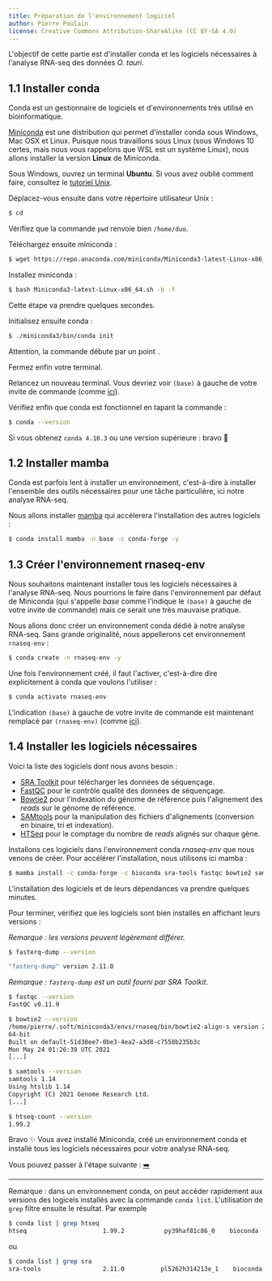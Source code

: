 ```yaml
---
title: Préparation de l'environnement logiciel
author: Pierre Poulain
license: Creative Commons Attribution-ShareAlike (CC BY-SA 4.0)
---
```


L'objectif de cette partie est d'installer conda et les logiciels nécessaires à l'analyse RNA-seq des données *O. tauri*.

## 1.1 Installer conda

Conda est un gestionnaire de logiciels et d'environnements très utilisé en bioinformatique.

[Miniconda](https://docs.conda.io/en/latest/miniconda.html) est une distribution qui permet d'installer conda sous Windows, Mac OSX et Linux. Puisque nous travaillons sous Linux (sous Windows 10 certes, mais nous vous rappelons que WSL est un système Linux), nous allons installer la version **Linux** de Miniconda.

Sous Windows, ouvrez un terminal **Ubuntu**. Si vous avez oublié comment faire, consultez le [tutoriel Unix](https://omics-school.github.io/unix-tutorial/tutoriel/README).

Déplacez-vous ensuite dans votre répertoire utilisateur Unix :

```bash
$ cd
```

Vérifiez que la commande `pwd` renvoie bien `/home/duo`.

Téléchargez ensuite miniconda :

```bash
$ wget https://repo.anaconda.com/miniconda/Miniconda3-latest-Linux-x86_64.sh
```

Installez miniconda :

```bash
$ bash Miniconda3-latest-Linux-x86_64.sh -b -f
```

Cette étape va prendre quelques secondes. 

Initialisez ensuite conda :

```bash
$ ./miniconda3/bin/conda init
```

Attention, la commande débute par un point `.`

Fermez enfin votre terminal.

Relancez un nouveau terminal. Vous devriez voir `(base)` à gauche de votre invite de commande (comme [ici](img/conda_base.png)).

Vérifiez enfin que conda est fonctionnel en tapant la commande :

```bash
$ conda --version
```

Si vous obtenez `conda 4.10.3` ou une version supérieure : bravo 🎉


## 1.2 Installer mamba

Conda est parfois lent à installer un environnement, c'est-à-dire à installer l'ensemble des outils nécessaires pour une tâche particulière, ici notre analyse RNA-seq.

Nous allons installer [mamba](https://github.com/mamba-org/mamba) qui accélerera l'installation des autres logiciels  :

```bash
$ conda install mamba -n base -c conda-forge -y
```

## 1.3 Créer l'environnement rnaseq-env

Nous souhaitons maintenant installer tous les logiciels nécessaires à l'analyse RNA-seq. Nous pourrions le faire dans l'environnement par défaut de Miniconda (qui s'appelle *base* comme l'indique le `(base)` à gauche de votre invite de commande) mais ce serait une très mauvaise pratique.

Nous allons donc créer un environnement conda dédié à notre analyse RNA-seq. Sans grande originalité, nous appellerons cet environnement `rnaseq-env` :

```bash
$ conda create -n rnaseq-env -y
```

Une fois l'environnement créé, il faut l'activer, c'est-à-dire dire explicitement à conda que voulons l'utiliser :

```bash
$ conda activate rnaseq-env
```

L'indication `(base)` à gauche de votre invite de commande est maintenant remplacé par `(rnaseq-env)` (comme [ici](img/conda_rnaseq.png)).


## 1.4 Installer les logiciels nécessaires

Voici la liste des logiciels dont nous avons besoin :

- [SRA Toolkit](https://github.com/ncbi/sra-tools) pour télécharger les données de séquençage.
- [FastQC](https://www.bioinformatics.babraham.ac.uk/projects/fastqc/) pour le contrôle qualité des données de séquençage.
- [Bowtie2](http://bowtie-bio.sourceforge.net/bowtie2/index.shtml) pour l'indexation du génome de référence puis l'alignement des *reads* sur le génome de référence.
- [SAMtools](http://samtools.sourceforge.net/) pour la manipulation des fichiers d'alignements (conversion en binaire, tri et indexation).
- [HTSeq](https://htseq.readthedocs.io/en/latest/) pour le comptage du nombre de *reads* alignés sur chaque gène.

Installons ces logiciels dans l'environnement conda *rnaseq-env* que nous venons de créer. Pour accélérer l'installation, nous utilisons ici mamba :

```bash
$ mamba install -c conda-forge -c bioconda sra-tools fastqc bowtie2 samtools htseq -y
```

L'installation des logiciels et de leurs dépendances va prendre quelques minutes.

Pour terminer, vérifiez que les logiciels sont bien installés en affichant leurs versions :

*Remarque : les versions peuvent légèrement différer.*

```bash
$ fasterq-dump --version

"fasterq-dump" version 2.11.0
```

*Remarque : `fasterq-dump` est un outil fourni par SRA Toolkit*.


```bash
$ fastqc --version
FastQC v0.11.9
```

```bash
$ bowtie2 --version
/home/pierre/.soft/miniconda3/envs/rnaseq/bin/bowtie2-align-s version 2.4.4
64-bit
Built on default-51d38ee7-0be3-4ea2-a3d8-c7558b235b3c
Mon May 24 01:26:39 UTC 2021
[...]
```

```bash
$ samtools --version
samtools 1.14
Using htslib 1.14
Copyright (C) 2021 Genome Research Ltd.
[...]
```

```bash
$ htseq-count --version
1.99.2
```

Bravo ✨ Vous avez installé Miniconda, créé un environnement conda et installé tous les logiciels nécessaires pour votre analyse RNA-seq.

Vous pouvez passer à l'étape suivante : [➡️](2_preparation_donnees.md)

---

Remarque : dans un environnement conda, on peut accéder rapidement aux versions des logicels installés avec la commande `conda list`.
L'utilisation de `grep` filtre ensuite le résultat. Par exemple

```bash
$ conda list | grep htseq
htseq                     1.99.2           py39haf81c86_0    bioconda
```

ou

```bash
$ conda list | grep sra
sra-tools                 2.11.0          pl5262h314213e_1    bioconda
```